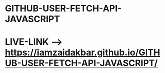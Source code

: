 # GITHUB-USER-FETCH-API-JAVASCRIPT
# LIVE-LINK -->  https://iamzaidakbar.github.io/GITHUB-USER-FETCH-API-JAVASCRIPT/
